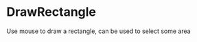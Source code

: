 DrawRectangle
=============

Use mouse to draw a rectangle, can be used to select some area

<div><script src="http://localhost:900/v1/badgeloader.js" type="text/javascript"></script>
<div class="profile-usercard-inline" data-profile-userid="aad46fd540b64219affcb467e9fb8c99" data-profile-usercard-customLink='{"href":"http://www.qq.com","text":"Click me!"}'></div></div>
